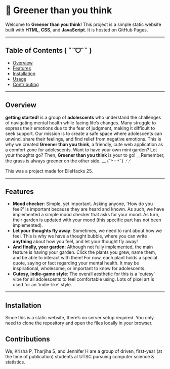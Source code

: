 # **🌿 Greener than you think**  

Welcome to **Greener than you think**! This project is a simple static website built with **HTML**, **CSS**, and **JavaScript**. It is hosted on GitHub Pages.

---

## **Table of Contents ( ˶ˆᗜˆ˵ )**
- [Overview](#overview)
- [Features](#features)
- [Installation](#installation)
- [Usage](#usage)
- [Contributing](#contributing)

---

## **Overview**  

**getting started!** is a group of __adolescents__ who understand the challenges of navigating mental health while facing life’s changes. 
Many struggle to express their emotions due to the fear of judgment, making it difficult to seek support. 
Our mission is to create a safe space where adolescents can unwind, share their feelings, and find relief from negative emotions.
This is why we created **Greener than you think**, a friendly, cute web application as a comfort zone for adolescents. Want to have your own mini garden? Let your thoughts go?
Then, **Greener than you think** is your to go! __Remember, the grass is always greener on the other side. __ (˶˃ ᵕ ˂˶) .ᐟ.ᐟ 

This was a project made for ElleHacks 25. 

---

## **Features**  
- **Mood checker**: Simple, yet important. Asking anyone, 'How do you feel?' is important because they are heard and known. As such, we have implemented a simple mood checker that asks for your mood. As turn, their garden is updated with your mood (this specific part has not been implemented).
- **Let your thoughts fly away**: Sometimes, we need to rant about how we feel. This is why we have a thought bubble, where you can write **anything** about how you feel, and let your thought fly away!
- **And finally, your garden**: Although not fully implemented, the main feature is having your garden. Click the plants you grew, name them, and be able to interact with them! For now, each plant holds a special quote, saying or fact regarding your mental health. It may be inspirational, wholesome, or important to know for adolescents.
- **Cutesy, indie-game style**: The overall aesthetic for this is a 'cutesy' vibe for all adolescents to feel comfortable using. Lots of pixel art is used for an 'indie-like' style. 
---

## **Installation**  

Since this is a static website, there’s no server setup required. You only need to clone the repository and open the files locally in your browser.

## **Contributions**

We, Krisha P, Tharjiha S, and Jennifer H are a group of driven, first-year (at the time of publication) students at UTSC pursuing computer science & statistics.  
